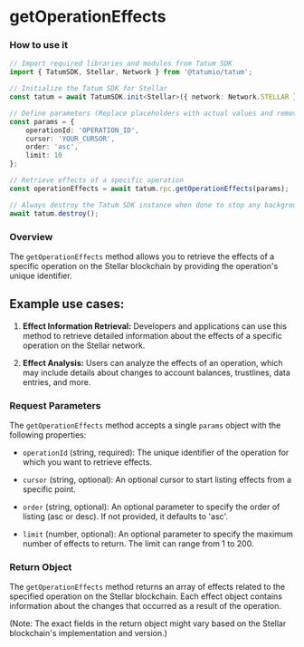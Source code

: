 # getOperationEffects

### How to use it

```typescript
// Import required libraries and modules from Tatum SDK
import { TatumSDK, Stellar, Network } from '@tatumio/tatum';

// Initialize the Tatum SDK for Stellar
const tatum = await TatumSDK.init<Stellar>({ network: Network.STELLAR });

// Define parameters (Replace placeholders with actual values and remove redundant)
const params = {
    operationId: 'OPERATION_ID',
    cursor: 'YOUR_CURSOR',
    order: 'asc',
    limit: 10
};

// Retrieve effects of a specific operation
const operationEffects = await tatum.rpc.getOperationEffects(params);

// Always destroy the Tatum SDK instance when done to stop any background processes
await tatum.destroy();
```

### Overview

The `getOperationEffects` method allows you to retrieve the effects of a specific operation on the Stellar blockchain by providing the operation's unique identifier.

## Example use cases:

1. **Effect Information Retrieval:**
   Developers and applications can use this method to retrieve detailed information about the effects of a specific operation on the Stellar network.

2. **Effect Analysis:**
   Users can analyze the effects of an operation, which may include details about changes to account balances, trustlines, data entries, and more.

### Request Parameters

The `getOperationEffects` method accepts a single `params` object with the following properties:

- `operationId` (string, required):
  The unique identifier of the operation for which you want to retrieve effects.

- `cursor` (string, optional):
  An optional cursor to start listing effects from a specific point.

- `order` (string, optional):
  An optional parameter to specify the order of listing (asc or desc). If not provided, it defaults to 'asc'.

- `limit` (number, optional):
  An optional parameter to specify the maximum number of effects to return. The limit can range from 1 to 200.

### Return Object

The `getOperationEffects` method returns an array of effects related to the specified operation on the Stellar blockchain. Each effect object contains information about the changes that occurred as a result of the operation.

(Note: The exact fields in the return object might vary based on the Stellar blockchain's implementation and version.)
